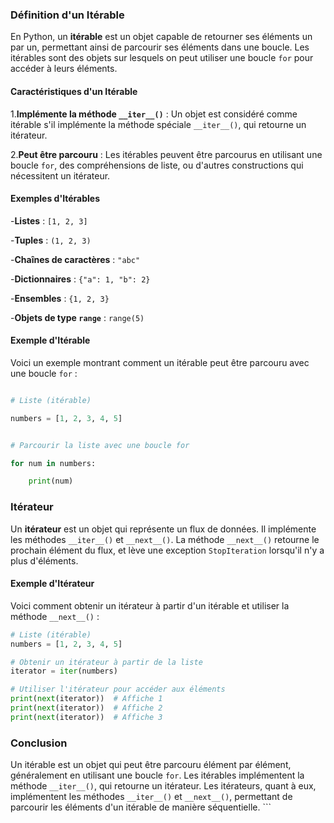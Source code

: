 ### Définition d'un Itérable

En Python, un **itérable** est un objet capable de retourner ses éléments un par un, permettant ainsi de parcourir ses éléments dans une boucle. Les itérables sont des objets sur lesquels on peut utiliser une boucle `for` pour accéder à leurs éléments.

#### Caractéristiques d'un Itérable

1.**Implémente la méthode `__iter__()`** : Un objet est considéré comme itérable s'il implémente la méthode spéciale `__iter__()`, qui retourne un itérateur.

2.**Peut être parcouru** : Les itérables peuvent être parcourus en utilisant une boucle `for`, des compréhensions de liste, ou d'autres constructions qui nécessitent un itérateur.

#### Exemples d'Itérables

-**Listes** : `[1, 2, 3]`

-**Tuples** : `(1, 2, 3)`

-**Chaînes de caractères** : `"abc"`

-**Dictionnaires** : `{"a": 1, "b": 2}`

-**Ensembles** : `{1, 2, 3}`

-**Objets de type `range`** : `range(5)`

#### Exemple d'Itérable

Voici un exemple montrant comment un itérable peut être parcouru avec une boucle `for` :

```python

# Liste (itérable)

numbers = [1, 2, 3, 4, 5]


# Parcourir la liste avec une boucle for

for num in numbers:

    print(num)
```

### Itérateur

Un **itérateur** est un objet qui représente un flux de données. Il implémente les méthodes `__iter__()` et `__next__()`. La méthode `__next__()` retourne le prochain élément du flux, et lève une exception `StopIteration` lorsqu'il n'y a plus d'éléments.

#### Exemple d'Itérateur

Voici comment obtenir un itérateur à partir d'un itérable et utiliser la méthode `__next__()` :

```python
# Liste (itérable)
numbers = [1, 2, 3, 4, 5]

# Obtenir un itérateur à partir de la liste
iterator = iter(numbers)

# Utiliser l'itérateur pour accéder aux éléments
print(next(iterator))  # Affiche 1
print(next(iterator))  # Affiche 2
print(next(iterator))  # Affiche 3
```

### Conclusion

Un itérable est un objet qui peut être parcouru élément par élément, généralement en utilisant une boucle `for`. Les itérables implémentent la méthode `__iter__()`, qui retourne un itérateur. Les itérateurs, quant à eux, implémentent les méthodes `__iter__()` et `__next__()`, permettant de parcourir les éléments d'un itérable de manière séquentielle. ```
